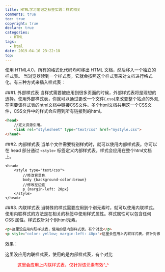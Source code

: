 ```yaml
---
title: HTML学习笔记之标签实践：样式相关
comments: true
toc: true
copyright: true
declare: true
categories:
  - HTML
tags:
  - html
date: 2019-04-10 23:22:18
top:
---
```


使用 HTML4.0，所有的格式化代码均可移出 HTML 文档，然后移入一个独立的样式表。
当浏览器读到一个样式表，它就会按照这个样式表来对文档进行格式化。有三种方式来插入样式表：
<!--more-->
###1. 外部样式表
当样式需要被应用到很多页面的时候，外部样式表将是理想的选择。使用外部样式表，你就可以通过更改一个文件(.css)来改变整个站点的外观,在需要该样式表的html文档中链接CSS文件。多个html文档共用这一个CSS文件，CSS文件中的样式会应用到所有链接到的html。
```html
<head>
    //定义资源引用。
    <link rel="stylesheet" type="text/css" href="mystyle.css">
</head>
```
###2. 内部样式表
当单个文件需要特别样式时，就可以使用内部样式表。你可以在 head 部分通过 `<style>` 标签定义内部样式表。样式会应用在整个html文档上。
```
<head>
    <style type="text/css">
        //修改背景色
		body {background-color:brown}
		//修改左边距
		p {margin-left: 20px}
    </style>
</head>
```
###3. 内联样式表
当特殊的样式需要应用到个别元素时，就可以使用内联样式。 使用内联样式的方法是在相关的标签中使用样式属性。样式属性可以包含任何 CSS 属性。样式仅针对个别html元素。
```html
<p>这里没应用内联样式表，使用的是内部样式表，有个对比</p>
<p style="color: yellow; margin-left: 40px">这里会应用上内联样式表，仅针对该元素有效^_^</p>
```
效果：
<p>这里没应用内联样式表，使用的是内部样式表，有个对比</p>
<p style="color: red; margin-left: 40px">这里会应用上内联样式表，仅针对该元素有效^_^</p>